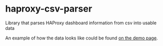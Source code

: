 # haproxy-csv-parser

Library that parses HAProxy dashboard information from csv into usable data

An example of how the data looks like could be found [on the demo page](http://demo.haproxy.org/;csv).
